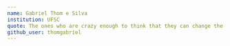 ```yaml
---
name: Gabriel Thom e Silva
institution: UFSC
quote: The ones who are crazy enough to think that they can change the world are the ones who do.
github_user: thomgabriel
---
```

